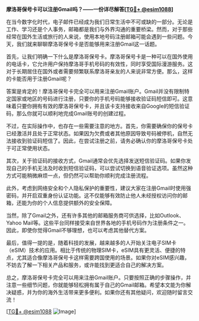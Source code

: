 **摩洛哥保号卡可以注册Gmail吗？——一份详尽解答[[TG💪+ @esim1088](https://t.me/s/esim1088)]**

在当今数字化时代，电子邮件已经成为我们日常生活中不可或缺的一部分。无论是工作、学习还是个人事务，邮箱都是我们与外界沟通的重要桥梁。然而，对于那些经常在国外生活或旅行的人来说，使用本地号码注册邮箱可能会遇到一些问题。今天，我们就来聊聊摩洛哥保号卡是否能够用来注册Gmail这一话题。

首先，让我们明确一下什么是摩洛哥保号卡。摩洛哥保号卡是一种可以在国外使用的电话卡，它允许用户保持摩洛哥手机号码的有效性，同时享受国际漫游服务。这对于长期居住在国外或者需要频繁联系摩洛哥亲友的人来说非常方便。那么，这样的卡能否用于注册Gmail呢？

答案是肯定的！摩洛哥保号卡完全可以用来注册Gmail账户。Gmail并没有限制特定国家或地区的号码进行注册，只要你的手机号码能够接收验证码短信即可。这意味着只要你拥有有效的摩洛哥保号卡，并且该卡支持接收来自Google的短信验证码，那么你就可以顺利地完成Gmail账号的创建过程。

不过，在实际操作中，也存在一些需要注意的地方。首先，你需要确保你的保号卡已经激活并且处于正常状态。如果因为欠费或者其他原因导致号码被停机，自然无法接收到验证码短信了。因此，在尝试注册之前，请务必确认你的摩洛哥保号卡处于可正常使用状态。

其次，关于验证码的接收方式，Gmail通常会优先选择发送短信验证码。如果你发现自己的手机无法及时收到短信验证码，可以尝试切换到语音验证选项。虽然这种方式可能稍微麻烦一点，但仍然可以帮助你顺利完成注册流程。

此外，考虑到网络安全和个人隐私保护的重要性，建议大家在注册Gmail时使用强密码，并开启双重身份认证功能。这不仅能够有效防止他人未经授权访问你的邮箱，还能为你的个人信息提供额外的安全保障。

当然，除了Gmail之外，还有许多其他的邮箱服务商可供选择，比如Outlook、Yahoo Mail等。这些平台同样接受来自世界各地的手机号码作为注册条件之一。因此，即使你觉得Gmail不够理想，也可以考虑其他替代方案。

最后，值得一提的是，随着科技的发展，越来越多的人开始关注电子SIM卡（eSIM）技术的应用。相比于传统的物理SIM卡，eSIM具有更灵活、便捷的特点，尤其适合像摩洛哥保号卡这样需要跨国使用的场景。如果你对eSIM感兴趣，不妨去了解一下相关产品和服务，或许能找到更适合自己的解决方案。

总之，摩洛哥保号卡完全可以用来注册Gmail账户。只要按照正确的步骤操作，并注意一些细节问题，你就能够轻松拥有属于自己的Gmail邮箱。希望本文能为你解决疑惑，并为你的海外生活带来更多便利。如果你还有其他疑问，欢迎随时留言交流！

[[TG💪+ @esim1088](https://t.me/s/esim1088) ![Image](https://i.postimg.cc/4NQfJmqS/Snipaste-2025-05-13-00-14-12.png)]